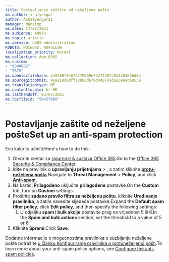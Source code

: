 ```yaml
---
title: Postavljanje zaštite od neželjene pošte
ms.author: v-aiyengar
author: AshaIyengar21
manager: dansimp
ms.date: 17/02/2021
ms.audience: Admin
ms.topic: article
ms.service: o365-administration
ROBOTS: NOINDEX, NOFOLLOW
localization_priority: Normal
ms.collection: Adm_O365
ms.custom:
- "9000682"
- "7679"
ms.openlocfilehash: 3a9408f94b72770669e75272307c932303666d6b
ms.sourcegitcommit: 969219d6dff18d86d679d4d8741d1e39e4ce9539
ms.translationtype: MT
ms.contentlocale: hr-HR
ms.lasthandoff: 03/03/2021
ms.locfileid: "50427008"
---
```

# <a name="set-up-an-anti-spam-protection"></a><span data-ttu-id="a6565-102">Postavljanje zaštite od neželjene pošte</span><span class="sxs-lookup"><span data-stu-id="a6565-102">Set up an anti-spam protection</span></span>

<span data-ttu-id="a6565-103">Evo kako to učiniti:</span><span class="sxs-lookup"><span data-stu-id="a6565-103">Here's how to do this:</span></span>

1. <span data-ttu-id="a6565-104">Otvorite centar za [sigurnost & sustava Office 365](https://go.microsoft.com/fwlink/p/?linkid=2077143).</span><span class="sxs-lookup"><span data-stu-id="a6565-104">Go to the [Office 365 Security & Compliance Center](https://go.microsoft.com/fwlink/p/?linkid=2077143).</span></span>
1. <span data-ttu-id="a6565-105">Idite na pravilnik o **upravljanju prijetnjama**  >  , a zatim kliknite **[protu-neželjena pošta](https://go.microsoft.com/fwlink/p/?linkid=2077143)**.</span><span class="sxs-lookup"><span data-stu-id="a6565-105">Navigate to **Threat Management** > **Policy**, and click **[Anti-spam](https://go.microsoft.com/fwlink/p/?linkid=2077143)**.</span></span>
1. <span data-ttu-id="a6565-106">Na kartici **Prilagođeno** uključite **prilagođene** postavke.</span><span class="sxs-lookup"><span data-stu-id="a6565-106">On the **Custom** tab, turn on **Custom** settings.</span></span>
1. <span data-ttu-id="a6565-107">Proširite **zadano pravilo filtra za neželjenu poštu**, kliknite **Uređivanje pravilnika**, a zatim navedite sljedeće postavke:</span><span class="sxs-lookup"><span data-stu-id="a6565-107">Expand the **Default spam filter policy**,  click **Edit policy**, and then specify the following settings:</span></span>
    1. <span data-ttu-id="a6565-108">U odjeljku **spam i bulk akcije** postavite prag na vrijednost 5 ili 6.</span><span class="sxs-lookup"><span data-stu-id="a6565-108">In the **Spam and bulk actions** section, set the threshold to a value of 5 or 6.</span></span>
1. <span data-ttu-id="a6565-109">Kliknite **Spremi**.</span><span class="sxs-lookup"><span data-stu-id="a6565-109">Click **Save**.</span></span>

<span data-ttu-id="a6565-110">Dodatne informacije o mogućnostima pravilnika o suzbijanju neželjene pošte potražite [u članku Konfiguriranje pravilnika o protuneželjenoj pošti](https://go.microsoft.com/fwlink/?linkid=2092051).</span><span class="sxs-lookup"><span data-stu-id="a6565-110">To learn more about your anti-spam policy options, see [Configure the anti-spam policies](https://go.microsoft.com/fwlink/?linkid=2092051).</span></span>
